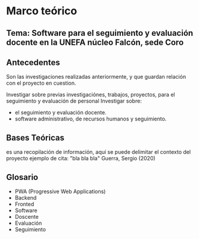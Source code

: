 # Marco teórico

## Tema: Software para el seguimiento y evaluación docente en la UNEFA núcleo Falcón, sede Coro

## Antecedentes
Son las investigaciones realizadas anteriormente, y que guardan relación con el proyecto en cuestion.

Investigar sobre previas investigaciónes, trabajos, proyectos, para el seguimiento y evaluación de personal
Investigar sobre: 
  - el seguimiento y evaluación docente.
  - software administrativo, de recursos humanos y seguimiento.


## Bases Teóricas
es una recopilación de información, aquí se puede delimitar el contexto del proyecto
ejemplo de cita: 
  "bla bla bla" Guerra, Sergio (2020)

## Glosario
  - PWA (Progressive Web Applications)
  - Backend
  - Fronted
  - Software
  - Doscente
  - Evaluación
  - Seguimiento

